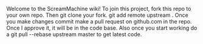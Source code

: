 Welcome to the ScreamMachine wiki! To join this project, fork this repo to your own repo. Then git clone your fork. git add remote upstream . Once you make changes commit make a pull request on github.com in the repo. Once I approve it, it will be in the code base. Also once you start working do a git pull --rebase upstream master to get latest code.